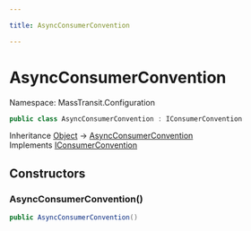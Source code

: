 ```yaml
---

title: AsyncConsumerConvention

---
```


# AsyncConsumerConvention

Namespace: MassTransit.Configuration

```csharp
public class AsyncConsumerConvention : IConsumerConvention
```

Inheritance [Object](https://learn.microsoft.com/en-us/dotnet/api/system.object) → [AsyncConsumerConvention](../masstransit-configuration/asyncconsumerconvention)<br/>
Implements [IConsumerConvention](../masstransit-configuration/iconsumerconvention)

## Constructors

### **AsyncConsumerConvention()**

```csharp
public AsyncConsumerConvention()
```
